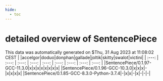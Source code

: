 ```yaml
---
hide:
  - toc
---
```


detailed overview of SentencePiece
==================================


This data was automatically generated on $Thu, 31 Aug 2023 at 11:08:02 CEST
| |accelgor|doduo|donphan|gallade|joltik|skitty|swalot|victini|
| :---: | :---: | :---: | :---: | :---: | :---: | :---: | :---: | :---: |
|SentencePiece/0.1.97-GCC-11.3.0|x|x|x|x|x|x|x|x|
|SentencePiece/0.1.96-GCC-10.3.0|x|x|x|-|x|x|x|x|
|SentencePiece/0.1.85-GCC-8.3.0-Python-3.7.4|-|x|x|-|x|-|-|-|
